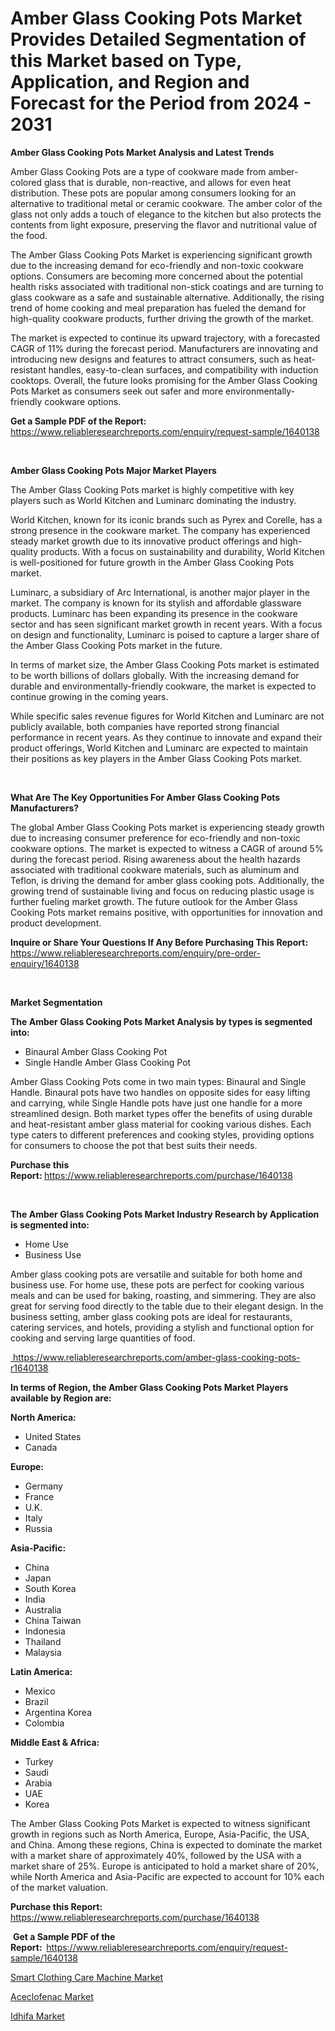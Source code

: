<p><h1>Amber Glass Cooking Pots Market Provides Detailed Segmentation of this Market based on Type, Application, and Region and Forecast for the Period from 2024 - 2031</h1></p><p><strong>Amber Glass Cooking Pots Market Analysis and Latest Trends</strong></p>
<p><p>Amber Glass Cooking Pots are a type of cookware made from amber-colored glass that is durable, non-reactive, and allows for even heat distribution. These pots are popular among consumers looking for an alternative to traditional metal or ceramic cookware. The amber color of the glass not only adds a touch of elegance to the kitchen but also protects the contents from light exposure, preserving the flavor and nutritional value of the food.</p><p>The Amber Glass Cooking Pots Market is experiencing significant growth due to the increasing demand for eco-friendly and non-toxic cookware options. Consumers are becoming more concerned about the potential health risks associated with traditional non-stick coatings and are turning to glass cookware as a safe and sustainable alternative. Additionally, the rising trend of home cooking and meal preparation has fueled the demand for high-quality cookware products, further driving the growth of the market.</p><p>The market is expected to continue its upward trajectory, with a forecasted CAGR of 11% during the forecast period. Manufacturers are innovating and introducing new designs and features to attract consumers, such as heat-resistant handles, easy-to-clean surfaces, and compatibility with induction cooktops. Overall, the future looks promising for the Amber Glass Cooking Pots Market as consumers seek out safer and more environmentally-friendly cookware options.</p></p>
<p><strong>Get a Sample PDF of the Report:&nbsp;</strong> <a href="https://www.reliableresearchreports.com/enquiry/request-sample/1640138">https://www.reliableresearchreports.com/enquiry/request-sample/1640138</a></p>
<p>&nbsp;</p>
<p><strong>Amber Glass Cooking Pots Major Market Players</strong></p>
<p><p>The Amber Glass Cooking Pots market is highly competitive with key players such as World Kitchen and Luminarc dominating the industry. </p><p>World Kitchen, known for its iconic brands such as Pyrex and Corelle, has a strong presence in the cookware market. The company has experienced steady market growth due to its innovative product offerings and high-quality products. With a focus on sustainability and durability, World Kitchen is well-positioned for future growth in the Amber Glass Cooking Pots market.</p><p>Luminarc, a subsidiary of Arc International, is another major player in the market. The company is known for its stylish and affordable glassware products. Luminarc has been expanding its presence in the cookware sector and has seen significant market growth in recent years. With a focus on design and functionality, Luminarc is poised to capture a larger share of the Amber Glass Cooking Pots market in the future.</p><p>In terms of market size, the Amber Glass Cooking Pots market is estimated to be worth billions of dollars globally. With the increasing demand for durable and environmentally-friendly cookware, the market is expected to continue growing in the coming years.</p><p>While specific sales revenue figures for World Kitchen and Luminarc are not publicly available, both companies have reported strong financial performance in recent years. As they continue to innovate and expand their product offerings, World Kitchen and Luminarc are expected to maintain their positions as key players in the Amber Glass Cooking Pots market.</p></p>
<p>&nbsp;</p>
<p><strong>What Are The Key Opportunities For Amber Glass Cooking Pots Manufacturers?</strong></p>
<p><p>The global Amber Glass Cooking Pots market is experiencing steady growth due to increasing consumer preference for eco-friendly and non-toxic cookware options. The market is expected to witness a CAGR of around 5% during the forecast period. Rising awareness about the health hazards associated with traditional cookware materials, such as aluminum and Teflon, is driving the demand for amber glass cooking pots. Additionally, the growing trend of sustainable living and focus on reducing plastic usage is further fueling market growth. The future outlook for the Amber Glass Cooking Pots market remains positive, with opportunities for innovation and product development.</p></p>
<p><strong>Inquire or Share Your Questions If Any Before Purchasing This Report:</strong> <a href="https://www.reliableresearchreports.com/enquiry/pre-order-enquiry/1640138">https://www.reliableresearchreports.com/enquiry/pre-order-enquiry/1640138</a></p>
<p>&nbsp;</p>
<p><strong>Market Segmentation</strong></p>
<p><strong>The Amber Glass Cooking Pots Market Analysis by types is segmented into:</strong></p>
<p><ul><li>Binaural Amber Glass Cooking Pot</li><li>Single Handle Amber Glass Cooking Pot</li></ul></p>
<p><p>Amber Glass Cooking Pots come in two main types: Binaural and Single Handle. Binaural pots have two handles on opposite sides for easy lifting and carrying, while Single Handle pots have just one handle for a more streamlined design. Both market types offer the benefits of using durable and heat-resistant amber glass material for cooking various dishes. Each type caters to different preferences and cooking styles, providing options for consumers to choose the pot that best suits their needs.</p></p>
<p><strong>Purchase this Report:&nbsp;</strong><a href="https://www.reliableresearchreports.com/purchase/1640138">https://www.reliableresearchreports.com/purchase/1640138</a></p>
<p>&nbsp;</p>
<p><strong>The Amber Glass Cooking Pots Market Industry Research by Application is segmented into:</strong></p>
<p><ul><li>Home Use</li><li>Business Use</li></ul></p>
<p><p>Amber glass cooking pots are versatile and suitable for both home and business use. For home use, these pots are perfect for cooking various meals and can be used for baking, roasting, and simmering. They are also great for serving food directly to the table due to their elegant design. In the business setting, amber glass cooking pots are ideal for restaurants, catering services, and hotels, providing a stylish and functional option for cooking and serving large quantities of food.</p></p>
<p><a href="https://www.reliableresearchreports.com/amber-glass-cooking-pots-r1640138">&nbsp;https://www.reliableresearchreports.com/amber-glass-cooking-pots-r1640138</a></p>
<p><strong>In terms of Region, the Amber Glass Cooking Pots Market Players available by Region are:</strong></p>
<p>
    <p> <strong> North America: </strong>
        <ul>
            <li>United States</li>
            <li>Canada</li>
        </ul>
        </p> 
    <p> <strong> Europe: </strong>
        <ul>
            <li>Germany</li>
            <li>France</li>
            <li>U.K.</li>
            <li>Italy</li>
            <li>Russia</li>
        </ul>
        </p> 
    <p> <strong> Asia-Pacific: </strong>
        <ul>
            <li>China</li>
            <li>Japan</li>
            <li>South Korea</li>
            <li>India</li>
            <li>Australia</li>
            <li>China Taiwan</li>
            <li>Indonesia</li>
            <li>Thailand</li>
            <li>Malaysia</li>
        </ul>
        </p> 
    <p> <strong> Latin America: </strong>
        <ul>
            <li>Mexico</li>
            <li>Brazil</li>
            <li>Argentina Korea</li>
            <li>Colombia</li>
        </ul>
        </p> 
    <p> <strong> Middle East & Africa: </strong>
        <ul>
            <li>Turkey</li>
            <li>Saudi</li>
            <li>Arabia</li>
            <li>UAE</li>
            <li>Korea</li>
        </ul>
    </p>
    </p>
<p><p>The Amber Glass Cooking Pots Market is expected to witness significant growth in regions such as North America, Europe, Asia-Pacific, the USA, and China. Among these regions, China is expected to dominate the market with a market share of approximately 40%, followed by the USA with a market share of 25%. Europe is anticipated to hold a market share of 20%, while North America and Asia-Pacific are expected to account for 10% each of the market valuation.</p></p>
<p><strong>Purchase this Report: </strong><a href="https://www.reliableresearchreports.com/purchase/1640138">https://www.reliableresearchreports.com/purchase/1640138</a></p>
<p>&nbsp;<strong>Get a Sample PDF of the Report:&nbsp;&nbsp;</strong><a href="https://www.reliableresearchreports.com/enquiry/request-sample/1640138">https://www.reliableresearchreports.com/enquiry/request-sample/1640138</a></p>
<p><strong></strong></p>
<p><p><a href="https://github.com/LitzyGulgowski2023/Market-Research-Report-List-1/blob/main/smart-clothing-care-machine-market.md">Smart Clothing Care Machine Market</a></p><p><a href="https://www.linkedin.com/pulse/aceclofenacnbspmarket-focuses-market-share-size-projected-aetqe">Aceclofenac Market</a></p><p><a href="https://www.linkedin.com/pulse/idhifa-market-comprehensive-assessment-type-application-595ie">Idhifa Market</a></p></p>